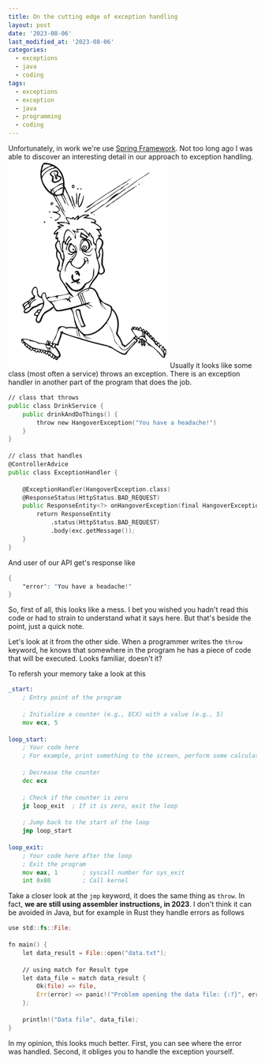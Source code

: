 ```yaml
---
title: On the cutting edge of exception handling
layout: post
date: '2023-08-06'
last_modified_at: '2023-08-06'
categories:
  - exceptions
  - java
  - coding
tags:
  - exceptions
  - exception
  - java
  - programming
  - coding
---
```

Unfortunately, in work we're use [Spring Framework](https://en.wikipedia.org/wiki/Spring_Framework). Not too long ago I was able to discover an interesting detail in our approach to exception handling.
<img height="420" title="Catching guy" alt="Catching guy" src="/assets/images/catch.gif">
Usually it looks like some class (most often a service) throws an exception. There is an exception handler in another part of the program that does the job.
```asm
// class that throws
public class DrinkService {
    public drinkAndDoThings() {
        throw new HangoverException("You have a headache!")
    }
}

// class that handles
@ControllerAdvice
public class ExceptionHandler {
    
    @ExceptionHandler(HangoverException.class)
    @ResponseStatus(HttpStatus.BAD_REQUEST)
    public ResponseEntity<?> onHangoverException(final HangoverException exc) {
        return ResponseEntity
            .status(HttpStatus.BAD_REQUEST)
            .body(exc.getMessage());
    }
}
```
And user of our API get's response like 
```asm
{
    "error": "You have a headache!"
}
```
So, first of all, this looks like a mess. I bet you wished you hadn't read this code or had to strain to understand what it says here.
But that's beside the point, just a quick note.

Let's look at it from the other side. When a programmer writes the `throw` keyword, he knows that somewhere in the program he has a piece of code that will be executed. Looks familiar, doesn't it?

To refersh your memory take a look at this
```asm
_start:
    ; Entry point of the program

    ; Initialize a counter (e.g., ECX) with a value (e.g., 5)
    mov ecx, 5

loop_start:
    ; Your code here
    ; For example, print something to the screen, perform some calculations, etc.

    ; Decrease the counter
    dec ecx

    ; Check if the counter is zero
    jz loop_exit  ; If it is zero, exit the loop

    ; Jump back to the start of the loop
    jmp loop_start

loop_exit:
    ; Your code here after the loop
    ; Exit the program
    mov eax, 1       ; syscall number for sys_exit
    int 0x80         ; Call kernel
```
Take a closer look at the `jmp` keyword, it does the same thing as `throw`. In fact, **we are still using assembler instructions, in 2023**.
I don't think it can be avoided in Java, but for example in Rust they handle errors as follows
```asm
use std::fs::File;

fn main() {
    let data_result = File::open("data.txt");

    // using match for Result type
    let data_file = match data_result {
        Ok(file) => file,
        Err(error) => panic!("Problem opening the data file: {:?}", error),
    };

    println!("Data file", data_file);
}
```
In my opinion, this looks much better. First, you can see where the error was handled. Second, it obliges you to handle the exception yourself.
